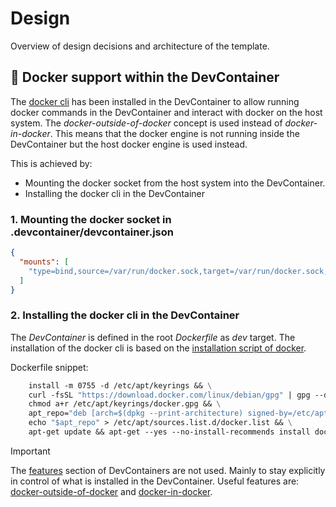 # Design

Overview of design decisions and architecture of the template.

## 🐳 Docker support within the DevContainer

The [docker cli](https://docs.docker.com/engine/reference/commandline/cli/) has been installed in the DevContainer to 
allow running docker commands in the DevContainer and interact with docker on the host system. The 
*docker-outside-of-docker* concept is used instead of *docker-in-docker*. This means that the docker engine is not 
running inside the DevContainer but the host docker engine is used instead. 

This is achieved by:
- Mounting the docker socket from the host system into the DevContainer.
- Installing the docker cli in the DevContainer

### 1. Mounting the docker socket in .devcontainer/devcontainer.json
```json
{
  "mounts": [
    "type=bind,source=/var/run/docker.sock,target=/var/run/docker.sock,consistency=consistent"
  ]
}
```

### 2. Installing the docker cli in the DevContainer

The *DevContainer* is defined in the root *Dockerfile* as *dev* target. The installation of the docker cli is based on 
the [installation script of docker](https://get.docker.com/).

Dockerfile snippet:
```dockerfile
    install -m 0755 -d /etc/apt/keyrings && \
    curl -fsSL "https://download.docker.com/linux/debian/gpg" | gpg --dearmor --yes -o /etc/apt/keyrings/docker.gpg && \
    chmod a+r /etc/apt/keyrings/docker.gpg && \
    apt_repo="deb [arch=$(dpkg --print-architecture) signed-by=/etc/apt/keyrings/docker.gpg] https://download.docker.com/linux/debian bookworm stable" && \
    echo "$apt_repo" > /etc/apt/sources.list.d/docker.list && \
    apt-get update && apt-get --yes --no-install-recommends install docker-ce-cli docker-compose-plugin
```

> [!IMPORTANT]
>
> The [features](https://containers.dev/features) section of DevContainers are not used. Mainly to stay explicitly in 
> control of what is installed in the DevContainer. Useful features are: 
> [docker-outside-of-docker](https://github.com/devcontainers/features/tree/main/src/docker-outside-of-docker) and 
> [docker-in-docker](https://github.com/devcontainers/features/tree/main/src/docker-in-docker).
